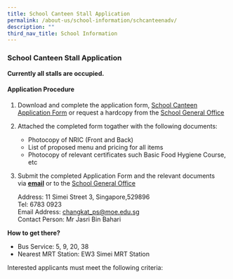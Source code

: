 ```yaml
---
title: School Canteen Stall Application
permalink: /about-us/school-information/schcanteenadv/
description: ""
third_nav_title: School Information
---
```

### **School Canteen Stall Application**

**Currently all stalls are occupied.**

<!--
There XX stalls available.

| Type of Food | Closing Date | Requirement |
| -------- | -------- | -------- |
| Text     | Text     | Text     |
|

-->
  

#### **Application Procedure**

1. Download and complete the application form, [School Canteen Application Form](https://drive.google.com/file/d/1-BAU8kaHehSwbrDKQSeAZqWBzsJLNDvL/view) or request a hardcopy from the [School General Office](https://www.changkatpri.moe.edu.sg/contact-us/) 

2. Attached the completed form togather with the following documents:
   * Photocopy of NRIC (Front and Back)
   * List of proposed menu and pricing for all items
   * Photocopy of relevant certificates such Basic Food Hygiene Course, etc

3. Submit the completed Application Form and the relevant documents   via&nbsp;[**email**](mailto:changkat_ps@moe.edu.sg) or to the [School General Office](https://www.changkatpri.moe.edu.sg/contact-us/)

   Address: 11 Simei Street 3, Singapore,529896<br>
   Tel: 6783 0923<br>
   Email Address:&nbsp;[changkat\_ps@moe.edu.sg](mailto:changkat_ps@moe.edu.sg)<br>
	 Contact Person: Mr Jasri Bin Bahari

**How to get there?**

*   Bus Service: 5, 9, 20, 38
*   Nearest MRT Station: EW3 Simei MRT Station

Interested applicants must meet the following criteria: